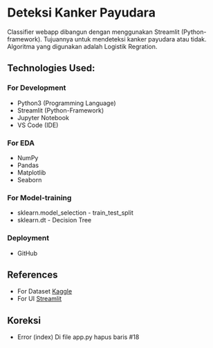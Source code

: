 # **Deteksi Kanker Payudara**

Classifier webapp dibangun dengan menggunakan Streamlit (Python-framework). Tujuannya untuk mendeteksi kanker payudara atau tidak. Algoritma yang digunakan adalah Logistik Regration.


## **Technologies Used:**

### For Development
* Python3 (Programming Language)
* Streamlit (Python-Framework)
* Jupyter Notebook
* VS Code (IDE)

### For EDA
* NumPy
* Pandas
* Matplotlib
* Seaborn

### For Model-training
* sklearn.model_selection - train_test_split
* sklearn.dt - Decision Tree


### Deployment
* GitHub

## References
* For Dataset [Kaggle](https://www.kaggle.com/search?q=breast+cancer)
* For UI [Streamlit](https://streamlit.io/)


## Koreksi 
* Error (index)
Di file app.py hapus baris #18 
